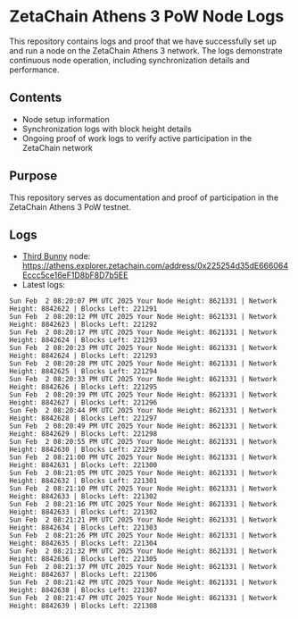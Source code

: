 # ZetaChain Athens 3 PoW Node Logs
This repository contains logs and proof that we have successfully set up and run a node on the ZetaChain Athens 3 network. The logs demonstrate continuous node operation, including synchronization details and performance.

## Contents
- Node setup information
- Synchronization logs with block height details
- Ongoing proof of work logs to verify active participation in the ZetaChain network

## Purpose
This repository serves as documentation and proof of participation in the ZetaChain Athens 3 PoW testnet.

## Logs

- [Third Bunny](https://thirdbunny.xyz/) node: https://athens.explorer.zetachain.com/address/0x225254d35dE666064Eccc5ce16eF1D8bF8D7b5EE
- Latest logs:
```
Sun Feb  2 08:20:07 PM UTC 2025 Your Node Height: 8621331 | Network Height: 8842622 | Blocks Left: 221291
Sun Feb  2 08:20:12 PM UTC 2025 Your Node Height: 8621331 | Network Height: 8842623 | Blocks Left: 221292
Sun Feb  2 08:20:17 PM UTC 2025 Your Node Height: 8621331 | Network Height: 8842624 | Blocks Left: 221293
Sun Feb  2 08:20:23 PM UTC 2025 Your Node Height: 8621331 | Network Height: 8842624 | Blocks Left: 221293
Sun Feb  2 08:20:28 PM UTC 2025 Your Node Height: 8621331 | Network Height: 8842625 | Blocks Left: 221294
Sun Feb  2 08:20:33 PM UTC 2025 Your Node Height: 8621331 | Network Height: 8842626 | Blocks Left: 221295
Sun Feb  2 08:20:39 PM UTC 2025 Your Node Height: 8621331 | Network Height: 8842627 | Blocks Left: 221296
Sun Feb  2 08:20:44 PM UTC 2025 Your Node Height: 8621331 | Network Height: 8842628 | Blocks Left: 221297
Sun Feb  2 08:20:49 PM UTC 2025 Your Node Height: 8621331 | Network Height: 8842629 | Blocks Left: 221298
Sun Feb  2 08:20:55 PM UTC 2025 Your Node Height: 8621331 | Network Height: 8842630 | Blocks Left: 221299
Sun Feb  2 08:21:00 PM UTC 2025 Your Node Height: 8621331 | Network Height: 8842631 | Blocks Left: 221300
Sun Feb  2 08:21:05 PM UTC 2025 Your Node Height: 8621331 | Network Height: 8842632 | Blocks Left: 221301
Sun Feb  2 08:21:10 PM UTC 2025 Your Node Height: 8621331 | Network Height: 8842633 | Blocks Left: 221302
Sun Feb  2 08:21:16 PM UTC 2025 Your Node Height: 8621331 | Network Height: 8842633 | Blocks Left: 221302
Sun Feb  2 08:21:21 PM UTC 2025 Your Node Height: 8621331 | Network Height: 8842634 | Blocks Left: 221303
Sun Feb  2 08:21:26 PM UTC 2025 Your Node Height: 8621331 | Network Height: 8842635 | Blocks Left: 221304
Sun Feb  2 08:21:32 PM UTC 2025 Your Node Height: 8621331 | Network Height: 8842636 | Blocks Left: 221305
Sun Feb  2 08:21:37 PM UTC 2025 Your Node Height: 8621331 | Network Height: 8842637 | Blocks Left: 221306
Sun Feb  2 08:21:42 PM UTC 2025 Your Node Height: 8621331 | Network Height: 8842638 | Blocks Left: 221307
Sun Feb  2 08:21:47 PM UTC 2025 Your Node Height: 8621331 | Network Height: 8842639 | Blocks Left: 221308
```
